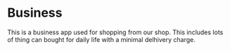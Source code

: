 # Business
This is a business app used for shopping from our shop. This includes lots of thing can bought for daily life with a minimal delhivery charge.
